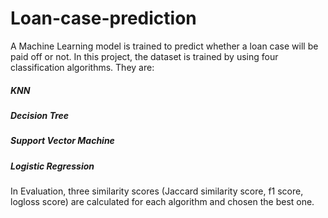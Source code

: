 # Loan-case-prediction
A Machine Learning model is trained to predict whether a loan case will be paid off or not.
In this project, the dataset is trained by using four classification algorithms. They are:
##### KNN
##### Decision Tree
##### Support Vector Machine
##### Logistic Regression
In Evaluation, three similarity scores (Jaccard similarity score, f1 score, logloss score) are calculated for each algorithm and chosen the best one. 
